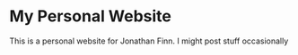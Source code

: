 # My Personal Website
This is a personal website for Jonathan Finn. I might post stuff occasionally

